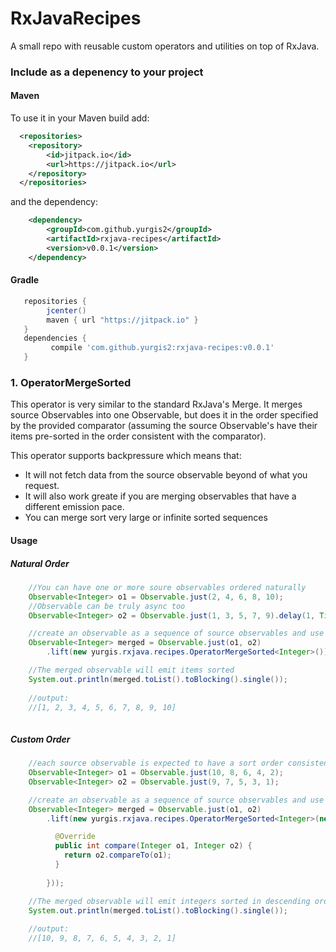# RxJavaRecipes

A small repo with reusable custom operators and utilities on top of RxJava.

### Include as a depenency to your project

#### Maven

To use it in your Maven build add:
```xml
  <repositories>
	<repository>
	    <id>jitpack.io</id>
	    <url>https://jitpack.io</url>
	</repository>
  </repositories>
```

and the dependency:

```xml
	<dependency>
		<groupId>com.github.yurgis2</groupId>
		<artifactId>rxjava-recipes</artifactId>
		<version>v0.0.1</version>
	</dependency>
```

#### Gradle

```groovy
   repositories { 
        jcenter()
        maven { url "https://jitpack.io" }
   }
   dependencies {
         compile 'com.github.yurgis2:rxjava-recipes:v0.0.1'
   }
```

### 1. OperatorMergeSorted

This operator is very similar to the standard RxJava's Merge.
It merges source Observables into one Observable, but does it in the order specified by the provided comparator (assuming the source Observable's have their items pre-sorted in the order consistent with the comparator). 

This operator supports backpressure which means that:
* It will not fetch data from the source observable beyond of what you request. 
* It will also work greate if you are merging observables that have a different emission pace.
* You can merge sort very large or infinite sorted sequences 

#### Usage 

##### Natural Order

```java
    //You can have one or more soure observables ordered naturally
    Observable<Integer> o1 = Observable.just(2, 4, 6, 8, 10);
    //Observable can be truly async too
    Observable<Integer> o2 = Observable.just(1, 3, 5, 7, 9).delay(1, TimeUnit.SECONDS);

    //create an observable as a sequence of source observables and use lift operator to inject OperatorMergeSorted
    Observable<Integer> merged = Observable.just(o1, o2)
        .lift(new yurgis.rxjava.recipes.OperatorMergeSorted<Integer>());

    //The merged observable will emit items sorted
    System.out.println(merged.toList().toBlocking().single());
    
    //output:
    //[1, 2, 3, 4, 5, 6, 7, 8, 9, 10]
        
```

##### Custom Order

```java
    //each source observable is expected to have a sort order consistent with the custom comparator:
    Observable<Integer> o1 = Observable.just(10, 8, 6, 4, 2);
    Observable<Integer> o2 = Observable.just(9, 7, 5, 3, 1);

    //create an observable as a sequence of source observables and use lift operator to inject OperatorMergeSorted
    Observable<Integer> merged = Observable.just(o1, o2)
        .lift(new yurgis.rxjava.recipes.OperatorMergeSorted<Integer>(new Comparator<Integer>() {

          @Override
          public int compare(Integer o1, Integer o2) {
            return o2.compareTo(o1);
          }
          
        }));

    //The merged observable will emit integers sorted in descending order
    System.out.println(merged.toList().toBlocking().single());
    
    //output:
    //[10, 9, 8, 7, 6, 5, 4, 3, 2, 1]
        
```
